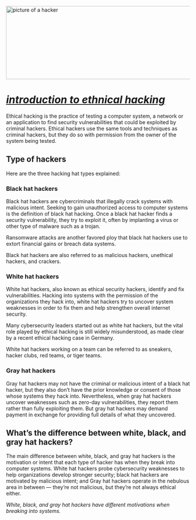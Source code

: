 <!DOCTYPE html>
<html lang="Royalhacker">
<head>
    <meta charset="Royal ethnical hacking ">
    <title>Royal hacker</title>
</head>
<body>
    <img src="roy.jpg" height ="200" width="600" alt="picture of a hacker" background ="200">
    <h1><i><u>introduction to ethnical hacking</u></i></h1>
   <p>Ethical hacking is the practice of testing a computer system, a network or an application to find security vulnerabilities that could be exploited by criminal hackers. Ethical hackers use the same tools and techniques as criminal hackers, but they do so with permission from the owner of the system being tested.</p>
    <p><h2>Type of hackers </h2></p>
    Here are the three hacking hat types explained:

<h3>Black hat hackers</h3>

Black hat hackers are cybercriminals that illegally crack systems with malicious intent. Seeking to gain unauthorized access to computer systems is the definition of black hat hacking. Once a black hat hacker finds a security vulnerability, they try to exploit it, often by implanting a virus or other type of malware such as a trojan.

Ransomware attacks are another favored ploy that black hat hackers use to extort financial gains or breach data systems.

Black hat hackers are also referred to as malicious hackers, unethical hackers, and crackers.

<h3>White hat hackers</h3>

White hat hackers, also known as ethical security hackers, identify and fix vulnerabilities. Hacking into systems with the permission of the organizations they hack into, white hat hackers try to uncover system weaknesses in order to fix them and help strengthen overall internet security.

Many cybersecurity leaders started out as white hat hackers, but the vital role played by ethical hacking is still widely misunderstood, as made clear by a recent ethical hacking case in Germany.

White hat hackers working on a team can be referred to as sneakers, hacker clubs, red teams, or tiger teams.

<h3>Gray hat hackers</h3>

Gray hat hackers may not have the criminal or malicious intent of a black hat hacker, but they also don’t have the prior knowledge or consent of those whose systems they hack into. Nevertheless, when gray hat hackers uncover weaknesses such as zero-day vulnerabilities, they report them rather than fully exploiting them. But gray hat hackers may demand payment in exchange for providing full details of what they uncovered.

<h2>What’s the difference between white, black, and gray hat hackers?</h3>

The main difference between white, black, and gray hat hackers is the motivation or intent that each type of hacker has when they break into computer systems. White hat hackers probe cybersecurity weaknesses to help organizations develop stronger security; black hat hackers are motivated by malicious intent; and Gray hat hackers operate in the nebulous area in between — they’re not malicious, but they’re not always ethical either.

<i>White, black, and gray hat hackers have different motivations when breaking into systems.</i>


</body>
</html>

